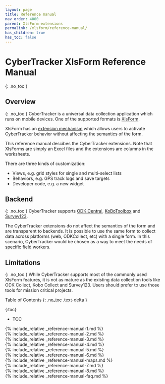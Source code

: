 ```yaml
---
layout: page
title: Reference manual
nav_order: 4000
parent: XlsForm extensions
permalink: /xlsform/reference-manual/
has_children: true
has_toc: false
---
```

CyberTracker XlsForm Reference Manual
========================
{: .no_toc }

Overview
--------
{: .no_toc }
CyberTracker is a universal data collection application which runs on mobile devices. One of the supported formats is [XlsForm](https://xlsform.org).

XlsForm has an [extension mechanism](https://xlsform.org/en/#advanced-use-and-extensibility) which allows users to activate CyberTracker behavior without affecting the semantics of the form.

This reference manual descibes the CyberTracker extensions. Note that XlsForms are simply an Excel files and the extensions are columns in the worksheets.

There are three kinds of customization:
- Views, e.g. grid styles for single and multi-select lists
- Behaviors, e.g. GPS track logs and save targets
- Developer code, e.g. a new widget

Backend
-------
{: .no_toc }
CyberTracker supports [ODK Central](https://getodk.org/), [KoBoToolbox](https://kobotoolbox.org) and [Survey123](https://survey123.arcgis.com). 

The CyberTracker extensions do not affect the semantics of the form and are transparent to backends. It is possible to use the same form to collect data across platforms (web, ODKCollect, etc) with a single form. In this scenario, CyberTracker would be chosen as a way to meet the needs of specific field workers.

Limitations
-------
{: .no_toc }
While CyberTracker supports most of the commonly used XlsForm features, it is not as mature as the existing data collection tools like ODK Collect, Kobo Collect and Survey123. Users should prefer to use those tools for mission critical projects.

<div style="page-break-after: always;"></div>

Table of Contents
{: .no_toc .text-delta }

{:toc}
- TOC

<div style="page-break-after: always;"></div>
{% include_relative _reference-manual-1.md %}

<div style="page-break-after: always;"></div>
{% include_relative _reference-manual-2.md %}

<div style="page-break-after: always;"></div>
{% include_relative _reference-manual-3.md %}

<div style="page-break-after: always;"></div>
{% include_relative _reference-manual-4.md %}

<div style="page-break-after: always;"></div>
{% include_relative _reference-manual-5.md %}

<div style="page-break-after: always;"></div>
{% include_relative _reference-manual-6.md %}

<div style="page-break-after: always;"></div>
{% include_relative _reference-manual-maps.md %}

<div style="page-break-after: always;"></div>
{% include_relative _reference-manual-7.md %}

<div style="page-break-after: always;"></div>
{% include_relative _reference-manual-8.md %}

<div style="page-break-after: always;"></div>
{% include_relative _reference-manual-faq.md %}

